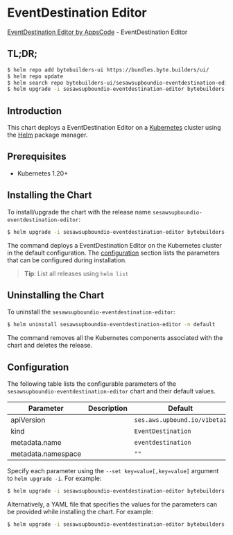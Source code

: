 # EventDestination Editor

[EventDestination Editor by AppsCode](https://byte.builders) - EventDestination Editor

## TL;DR;

```bash
$ helm repo add bytebuilders-ui https://bundles.byte.builders/ui/
$ helm repo update
$ helm search repo bytebuilders-ui/sesawsupboundio-eventdestination-editor --version=v0.4.18
$ helm upgrade -i sesawsupboundio-eventdestination-editor bytebuilders-ui/sesawsupboundio-eventdestination-editor -n default --create-namespace --version=v0.4.18
```

## Introduction

This chart deploys a EventDestination Editor on a [Kubernetes](http://kubernetes.io) cluster using the [Helm](https://helm.sh) package manager.

## Prerequisites

- Kubernetes 1.20+

## Installing the Chart

To install/upgrade the chart with the release name `sesawsupboundio-eventdestination-editor`:

```bash
$ helm upgrade -i sesawsupboundio-eventdestination-editor bytebuilders-ui/sesawsupboundio-eventdestination-editor -n default --create-namespace --version=v0.4.18
```

The command deploys a EventDestination Editor on the Kubernetes cluster in the default configuration. The [configuration](#configuration) section lists the parameters that can be configured during installation.

> **Tip**: List all releases using `helm list`

## Uninstalling the Chart

To uninstall the `sesawsupboundio-eventdestination-editor`:

```bash
$ helm uninstall sesawsupboundio-eventdestination-editor -n default
```

The command removes all the Kubernetes components associated with the chart and deletes the release.

## Configuration

The following table lists the configurable parameters of the `sesawsupboundio-eventdestination-editor` chart and their default values.

|     Parameter      | Description |                 Default                 |
|--------------------|-------------|-----------------------------------------|
| apiVersion         |             | <code>ses.aws.upbound.io/v1beta1</code> |
| kind               |             | <code>EventDestination</code>           |
| metadata.name      |             | <code>eventdestination</code>           |
| metadata.namespace |             | <code>""</code>                         |


Specify each parameter using the `--set key=value[,key=value]` argument to `helm upgrade -i`. For example:

```bash
$ helm upgrade -i sesawsupboundio-eventdestination-editor bytebuilders-ui/sesawsupboundio-eventdestination-editor -n default --create-namespace --version=v0.4.18 --set apiVersion=ses.aws.upbound.io/v1beta1
```

Alternatively, a YAML file that specifies the values for the parameters can be provided while
installing the chart. For example:

```bash
$ helm upgrade -i sesawsupboundio-eventdestination-editor bytebuilders-ui/sesawsupboundio-eventdestination-editor -n default --create-namespace --version=v0.4.18 --values values.yaml
```

